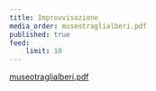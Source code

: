 ```yaml
---
title: Improvvisazione
media_order: museotraglialberi.pdf
published: true
feed:
    limit: 10
---
```


[museotraglialberi.pdf](museotraglialberi.pdf)